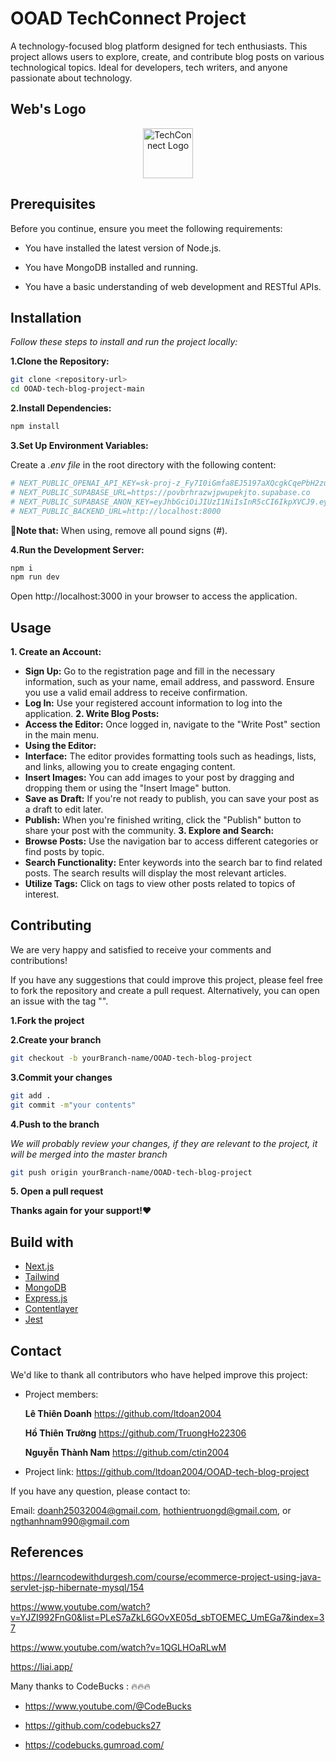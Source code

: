 
# OOAD TechConnect Project

A technology-focused blog platform designed for tech enthusiasts. This project allows users to explore, create, and contribute blog posts on various technological topics. Ideal for developers, tech writers, and anyone passionate about technology.

## Web's Logo
<div align="center">
  <a href="TechConnect Logo">
    <img src="/logo.webp" alt="TechConnect Logo" width="80" height="80">
  </a>
</div>

## Prerequisites
Before you continue, ensure you meet the following requirements:

- You have installed the latest version of Node.js.

- You have MongoDB installed and running.

- You have a basic understanding of web development and RESTful APIs.

## Installation
*Follow these steps to install and run the project locally:*

**1.Clone the Repository:**
```bash
git clone <repository-url>
cd OOAD-tech-blog-project-main
```
**2.Install Dependencies:**
```bash
npm install
```
**3.Set Up Environment Variables:**

Create a  *.env file*  in the root directory with the following content:
```bash
# NEXT_PUBLIC_OPENAI_API_KEY=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
# NEXT_PUBLIC_SUPABASE_URL=https://povbrhrazwjpwupekjto.supabase.co
# NEXT_PUBLIC_SUPABASE_ANON_KEY=eyJhbGciOiJIUzI1NiIsInR5cCI6IkpXVCJ9.eyJpc3MiOiJzdXBhYmFzZSIsInJlZiI6InBvdmJyaHJhendqcHd1cGVranRvIiwicm9sZSI6ImFub24iLCJpYXQiOjE3MzUxOTA0ODcsImV4cCI6MjA1MDc2NjQ4N30.RSAOrloJplJY1dN-h06gXR_hIRAiam2PIBDOTf918kM
# NEXT_PUBLIC_BACKEND_URL=http://localhost:8000
```
**📌Note that:** When using, remove all pound signs (#).

**4.Run the Development Server:**
```bash
npm i
npm run dev
```
Open http://localhost:3000 in your browser to access the application.

## Usage
**1. Create an Account:**

- **Sign Up:** Go to the registration page and fill in the necessary information, such as your name, email address, and password. Ensure you use a valid email address to receive confirmation.
- **Log In:** Use your registered account information to log into the application.
**2. Write Blog Posts:**
- **Access the Editor:** Once logged in, navigate to the "Write Post" section in the main menu.
- **Using the Editor:**
- **Interface:** The editor provides formatting tools such as headings, lists, and links, allowing you to create engaging content.
- **Insert Images:** You can add images to your post by dragging and dropping them or using the "Insert Image" button.
- **Save as Draft:** If you're not ready to publish, you can save your post as a draft to edit later.
- **Publish:** When you're finished writing, click the "Publish" button to share your post with the community.
**3. Explore and Search:**
- **Browse Posts:** Use the navigation bar to access different categories or find posts by topic.
- **Search Functionality:** Enter keywords into the search bar to find related posts. The search results will display the most relevant articles.
- **Utilize Tags:** Click on tags to view other posts related to topics of interest.

## Contributing
We are very happy and satisfied to receive your comments and contributions!

If you have any suggestions that could improve this project, please feel free to fork the repository and create a pull request. Alternatively, you can open an issue with the tag "".

**1.Fork the project**

**2.Create your branch**
```bash
git checkout -b yourBranch-name/OOAD-tech-blog-project
```
**3.Commit your changes**
```bash
git add .
git commit -m"your contents"
```
**4.Push to the branch**

_We will probably review your changes, if they are relevant to the project, it will be merged into the master branch_
```bash
git push origin yourBranch-name/OOAD-tech-blog-project
```
**5. Open a pull request**

**Thanks again for your support!❤️**
## Build with
- [Next.js](https://nextjs.org/)
- [Tailwind](https://tailwindcss.com/)
- [MongoDB](https://www.mongodb.com/)
- [Express.js](https://expressjs.com/)
- [Contentlayer](https://www.contentlayer.dev/)
- [Jest](https://jestjs.io/)

## Contact
We'd like to thank all contributors who have helped improve this project:
- Project members:

    **Lê Thiên Doanh** https://github.com/ltdoan2004

    **Hồ Thiên Trường** https://github.com/TruongHo22306

    **Nguyễn Thành Nam** https://github.com/ctin2004

- Project link: 
https://github.com/ltdoan2004/OOAD-tech-blog-project

If you have any question, please contact to:

   Email: doanh25032004@gmail.com, hothientruongd@gmail.com, or ngthanhnam990@gmail.com

## References
https://learncodewithdurgesh.com/course/ecommerce-project-using-java-servlet-jsp-hibernate-mysql/154

https://www.youtube.com/watch?v=YJZI992FnG0&list=PLeS7aZkL6GOvXE05d_sbTOEMEC_UmEGa7&index=37

https://www.youtube.com/watch?v=1QGLHOaRLwM

https://liai.app/

Many thanks to CodeBucks : 🔥🔥🔥
- https://www.youtube.com/@CodeBucks

- https://github.com/codebucks27

- https://codebucks.gumroad.com/





